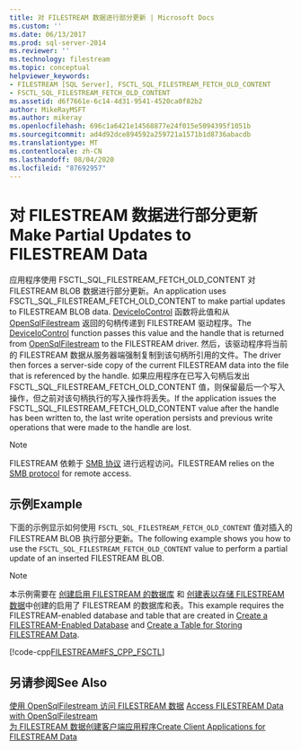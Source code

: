 ```yaml
---
title: 对 FILESTREAM 数据进行部分更新 | Microsoft Docs
ms.custom: ''
ms.date: 06/13/2017
ms.prod: sql-server-2014
ms.reviewer: ''
ms.technology: filestream
ms.topic: conceptual
helpviewer_keywords:
- FILESTREAM [SQL Server], FSCTL_SQL_FILESTREAM_FETCH_OLD_CONTENT
- FSCTL_SQL_FILESTREAM_FETCH_OLD_CONTENT
ms.assetid: d6f7661e-6c14-4d31-9541-4520ca0f82b2
author: MikeRayMSFT
ms.author: mikeray
ms.openlocfilehash: 696c1a6421e14568877e24f015e5094395f1051b
ms.sourcegitcommit: ad4d92dce894592a259721a1571b1d8736abacdb
ms.translationtype: MT
ms.contentlocale: zh-CN
ms.lasthandoff: 08/04/2020
ms.locfileid: "87692957"
---
```

# <a name="make-partial-updates-to-filestream-data"></a><span data-ttu-id="62107-102">对 FILESTREAM 数据进行部分更新</span><span class="sxs-lookup"><span data-stu-id="62107-102">Make Partial Updates to FILESTREAM Data</span></span>
  <span data-ttu-id="62107-103">应用程序使用 FSCTL_SQL_FILESTREAM_FETCH_OLD_CONTENT 对 FILESTREAM BLOB 数据进行部分更新。</span><span class="sxs-lookup"><span data-stu-id="62107-103">An application uses FSCTL_SQL_FILESTREAM_FETCH_OLD_CONTENT to make partial updates to FILESTREAM BLOB data.</span></span> <span data-ttu-id="62107-104">[DeviceIoControl](https://go.microsoft.com/fwlink/?LinkId=105527) 函数将此值和从 [OpenSqlFilestream](access-filestream-data-with-opensqlfilestream.md) 返回的句柄传递到 FILESTREAM 驱动程序。</span><span class="sxs-lookup"><span data-stu-id="62107-104">The [DeviceIoControl](https://go.microsoft.com/fwlink/?LinkId=105527) function passes this value and the handle that is returned from [OpenSqlFilestream](access-filestream-data-with-opensqlfilestream.md) to the FILESTREAM driver.</span></span> <span data-ttu-id="62107-105">然后，该驱动程序将当前的 FILESTREAM 数据从服务器端强制复制到该句柄所引用的文件。</span><span class="sxs-lookup"><span data-stu-id="62107-105">The driver then forces a server-side copy of the current FILESTREAM data into the file that is referenced by the handle.</span></span> <span data-ttu-id="62107-106">如果应用程序在已写入句柄后发出 FSCTL_SQL_FILESTREAM_FETCH_OLD_CONTENT 值，则保留最后一个写入操作，但之前对该句柄执行的写入操作将丢失。</span><span class="sxs-lookup"><span data-stu-id="62107-106">If the application issues the FSCTL_SQL_FILESTREAM_FETCH_OLD_CONTENT value after the handle has been written to, the last write operation persists and previous write operations that were made to the handle are lost.</span></span>  
  
> [!NOTE]  
>  <span data-ttu-id="62107-107">FILESTREAM 依赖于 [SMB 协议](https://go.microsoft.com/fwlink/?LinkId=112454) 进行远程访问。</span><span class="sxs-lookup"><span data-stu-id="62107-107">FILESTREAM relies on the [SMB protocol](https://go.microsoft.com/fwlink/?LinkId=112454) for remote access.</span></span>  
  
## <a name="example"></a><span data-ttu-id="62107-108">示例</span><span class="sxs-lookup"><span data-stu-id="62107-108">Example</span></span>  
 <span data-ttu-id="62107-109">下面的示例显示如何使用 `FSCTL_SQL_FILESTREAM_FETCH_OLD_CONTENT` 值对插入的 FILESTREAM BLOB 执行部分更新。</span><span class="sxs-lookup"><span data-stu-id="62107-109">The following example shows you how to use the `FSCTL_SQL_FILESTREAM_FETCH_OLD_CONTENT` value to perform a partial update of an inserted FILESTREAM BLOB.</span></span>  
  
> [!NOTE]  
>  <span data-ttu-id="62107-110">本示例需要在 [创建启用 FILESTREAM 的数据库](create-a-filestream-enabled-database.md) 和 [创建表以存储 FILESTREAM 数据](create-a-table-for-storing-filestream-data.md)中创建的启用了 FILESTREAM 的数据库和表。</span><span class="sxs-lookup"><span data-stu-id="62107-110">This example requires the FILESTREAM-enabled database and table that are created in [Create a FILESTREAM-Enabled Database](create-a-filestream-enabled-database.md) and [Create a Table for Storing FILESTREAM Data](create-a-table-for-storing-filestream-data.md).</span></span>  
  
 [!code-cpp[FILESTREAM#FS_CPP_FSCTL](../../snippets/tsql/SQL15/tsql/filestream/cpp/filestream.cpp#fs_cpp_fsctl)]  
  
## <a name="see-also"></a><span data-ttu-id="62107-111">另请参阅</span><span class="sxs-lookup"><span data-stu-id="62107-111">See Also</span></span>  
 <span data-ttu-id="62107-112">[使用 OpenSqlFilestream 访问 FILESTREAM 数据](access-filestream-data-with-opensqlfilestream.md) </span><span class="sxs-lookup"><span data-stu-id="62107-112">[Access FILESTREAM Data with OpenSqlFilestream](access-filestream-data-with-opensqlfilestream.md) </span></span>  
 [<span data-ttu-id="62107-113">为 FILESTREAM 数据创建客户端应用程序</span><span class="sxs-lookup"><span data-stu-id="62107-113">Create Client Applications for FILESTREAM Data</span></span>](create-client-applications-for-filestream-data.md)  
  
  
